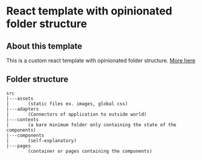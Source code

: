# React template with opinionated folder structure

## About this template
This is a custom react template with opinionated folder structure. [More here](template/README.md)

## Folder structure
```
src
|---assets
|       (static files ex. images, global css)
|---adapters
|       (Connectors of application to outside world)
|---contexts
|       (a bare minimum folder only containing the state of the components)
|---components
|       (self-explanatory)
|---pages
        (container or pages containing the components)
```
